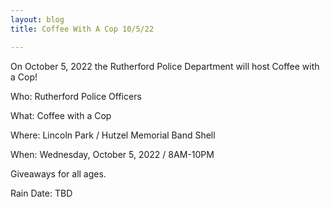 ```yaml
---
layout: blog
title: Coffee With A Cop 10/5/22

---
```



On October 5, 2022 the Rutherford Police Department will host Coffee with a Cop! 

Who: Rutherford Police Officers

What: Coffee with a Cop

Where: Lincoln Park / Hutzel Memorial Band Shell

When: Wednesday, October 5, 2022 / 8AM-10PM

Giveaways for all ages.

Rain Date: TBD
